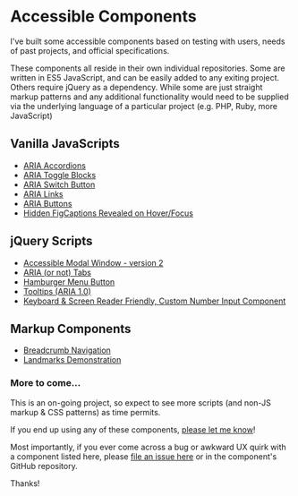 # Accessible Components  

I've built some accessible components based on testing with users, needs of past projects, and official specifications.  

These components all reside in their own individual repositories. Some are written in ES5 JavaScript, and can be easily added to any exiting project. Others require jQuery as a dependency. While some are just straight markup patterns and any additional functionality would need to be supplied via the underlying language of a particular project (e.g. PHP, Ruby, more JavaScript)  

## Vanilla JavaScripts
* [ARIA Accordions](https://github.com/scottaohara/accessible_accordions)  
* [ARIA Toggle Blocks](https://github.com/scottaohara/aria_toggle_blocks)  
* [ARIA Switch Button](https://github.com/scottaohara/aria-switch-button)  
* [ARIA Links](https://github.com/scottaohara/aria-links)  
* [ARIA Buttons](https://github.com/scottaohara/a11y_button)  
* [Hidden FigCaptions Revealed on Hover/Focus](https://github.com/scottaohara/figcaption-reveal)   

## jQuery Scripts
* [Accessible Modal Window - version 2](https://github.com/scottaohara/accessible_modal_window)  
* [ARIA (or not) Tabs](https://github.com/scottaohara/accessible_tabs)  
* [Hamburger Menu Button](https://github.com/scottaohara/accessible_hamburger)  
* [Tooltips (ARIA 1.0)](https://github.com/scottaohara/a11y_tooltips)  
* [Keyboard & Screen Reader Friendly, Custom Number Input Component](https://github.com/scottaohara/Numbler)  

## Markup Components  
* [Breadcrumb Navigation](https://github.com/scottaohara/a11y_breadcrumbs)  
* [Landmarks Demonstration](https://github.com/scottaohara/landmarks_demo)

### More to come...
This is an on-going project, so expect to see more scripts (and non-JS markup & CSS patterns) as time permits.  

If you end up using any of these components, [please let me know](https://twitter.com/scottohara)!  

Most importantly, if you ever come across a bug or awkward UX quirk with a component listed here, please [file an issue here](https://github.com/scottaohara/accessible_components/issues/new) or in the component's GitHub repository.

Thanks!
